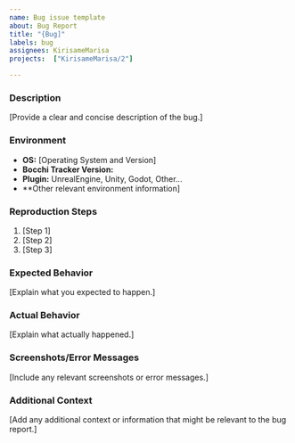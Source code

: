 ```yaml
---
name: Bug issue template
about: Bug Report
title: "{Bug]"
labels: bug
assignees: KirisameMarisa
projects:  ["KirisameMarisa/2"]

---
```


### Description
[Provide a clear and concise description of the bug.]

### Environment
- **OS:** [Operating System and Version]
- **Bocchi Tracker Version:**
- **Plugin:** UnrealEngine, Unity, Godot, Other...
- **Other relevant environment information]

### Reproduction Steps
1. [Step 1]
2. [Step 2]
3. [Step 3]

### Expected Behavior
[Explain what you expected to happen.]

### Actual Behavior
[Explain what actually happened.]

### Screenshots/Error Messages
[Include any relevant screenshots or error messages.]

### Additional Context
[Add any additional context or information that might be relevant to the bug report.]
